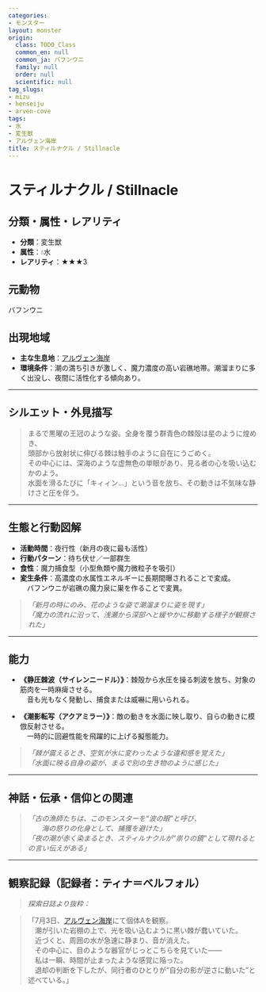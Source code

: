 ```yaml
---
categories:
- モンスター
layout: monster
origin:
  class: TODO_Class
  common_en: null
  common_ja: バフンウニ
  family: null
  order: null
  scientific: null
tag_slugs:
- mizu
- henseiju
- arven-cove
tags:
- 水
- 変生獣
- アルヴェン海岸
title: スティルナクル / Stillnacle
---
```


# スティルナクル / Stillnacle

## 分類・属性・レアリティ

* **分類**：変生獣  
* **属性**：💧水  
* **レアリティ**：★★★3

## 元動物

バフンウニ

## 出現地域

* **主な生息地**：[アルヴェン海岸](../place/arven_cove.md)
* **環境条件**：潮の満ち引きが激しく、魔力濃度の高い岩礁地帯。潮溜まりに多く出没し、夜間に活性化する傾向あり。

---

## シルエット・外見描写

> まるで黒曜の王冠のような姿。全身を覆う群青色の棘殻は星のように煌めき、  
> 頭部から放射状に伸びる棘は触手のように自在にうごめく。  
> その中心には、深海のような虚無色の単眼があり、見る者の心を吸い込むかのよう。  
> 水面を滑るたびに「キィィン…」という音を放ち、その動きは不気味な静けさと圧を伴う。

---

## 生態と行動図解

* **活動時間**：夜行性（新月の夜に最も活性）
* **行動パターン**：待ち伏せ／一部群生
* **食性**：魔力捕食型（小型魚類や魔力微粒子を吸引）
* **変生条件**：高濃度の水属性エネルギーに長期間曝されることで変成。  
　バフンウニが岩礁の魔力泉に巣を作ることで変異。

> *「新月の時にのみ、花のような姿で潮溜まりに姿を現す」*  
> *「魔力の流れに沿って、浅瀬から深部へと緩やかに移動する様子が観察された」*

---

## 能力

* **《静圧棘波（サイレンニードル）》**：棘殻から水圧を操る刺波を放ち、対象の筋肉を一時麻痺させる。  
　音も光もなく発動し、捕食または威嚇に用いられる。

* **《潮影転写（アクアミラー）》**：敵の動きを水面に映し取り、自らの動きに模倣反射させる。  
　一時的に回避性能を飛躍的に上げる擬態能力。

> *「棘が震えるとき、空気が水に変わったような違和感を覚えた」*  
> *「水面に映る自身の姿が、まるで別の生き物のように感じた」*

---

## 神話・伝承・信仰との関連

> *「古の漁師たちは、このモンスターを“波の眼”と呼び、  
　　海の怒りの化身として、捕獲を避けた」*  
> *「夜の潮が赤く染まるとき、スティルナクルが“祟りの鏡”として現れるとの言い伝えがある」*

---

## 観察記録（記録者：ティナ＝ベルフォル）

> *探索日誌より抜粋：*

> 「7月3日、[アルヴェン海岸](../place/arven_cove.md)にて個体Aを観察。  
　潮が引いた岩棚の上で、光を吸い込むように黒い棘が蠢いていた。  
　近づくと、周囲の水が急速に静まり、音が消えた。  
　その中心に、目のような器官がじっとこちらを見ていた――  
　私は一瞬、時間が止まったような感覚に陥った。  
　退却の判断を下したが、同行者のひとりが“自分の影が逆さに動いた”と述べている。」